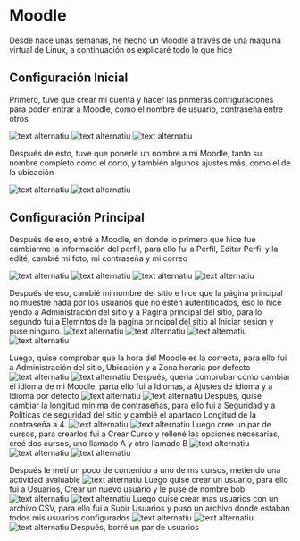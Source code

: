 # Moodle
Desde hace unas semanas, he hecho un Moodle a través de una maquina virtual de Linux, a continuación os explicaré todo lo que hice
## Configuración Inicial
Primero, tuve que crear mi cuenta y hacer las primeras configuraciones para poder entrar a Moodle, como el nombre de usuario, contraseña entre otros

![text alternatiu](1.png)
![text alternatiu](2.png)
![text alternatiu](3.png)

Después de esto, tuve que ponerle un nombre a mi Moodle, tanto su nombre completo como el corto, y también algunos ajustes más, como el de la ubicación

![text alternatiu](5.png)
![text alternatiu](6.png)
## Configuración Principal
Después de eso, entré a Moodle, en donde lo primero que hice fue cambiarme la información del perfil, para ello fui a Perfil, Editar Perfil y la edité, cambié mi foto, mi contraseña y mi correo

![text alternatiu](18.png)
![text alternatiu](19.png)
![text alternatiu](20.png)
![text alternatiu](7.png)

Después de eso, cambié mi nombre del sitio e hice que la página principal no muestre nada por los usuarios que no estén autentificados, eso lo hice yendo a Administración del sitio y a Pagina principal del sitio, para lo segundo fui a Elemntos de la pagina principal del sitio al Iniciar sesion y puse ninguno.
![text alternatiu](9.png)
![text alternatiu](10.png)
![text alternatiu](11.png)
![text alternatiu](12.png)

Luego, quise comprobar que la hora del Moodle es la correcta, para ello fui a Administración del sitio, Ubicación y a Zona horaria por defecto
![text alternatiu](14.png)
![text alternatiu](13.png)
Después, queria comprobar como cambiar el idioma de mi Moodle, parta ello fui a Idiomas, a Ajustes de idioma y a Idioma por defecto
![text alternatiu](15.png)
![text alternatiu](16.png)
Después, quise cambiar la longitud mínima de contraseñas, para ello fui a Seguridad y a Politicas de seguridad del sitio y cambié el apartado Longitud de la contraseña a 4.
![text alternatiu](15.png)
![text alternatiu](17.png)
Luego cree un par de cursos, para crearlos fui a Crear Curso y rellené las opciones necesarias, creé dos cursos, uno llamado A y otro llamado B
![text alternatiu](21.png)
![text alternatiu](22.png)
![text alternatiu](23.png)

Después le metí un poco de contenido a uno de ms cursos, metiendo una actividad avaluable
![text alternatiu](24.png)
Luego quise crear un usuario, para ello fui a Usuarios, Crear un nuevo usuario y le puse de nombre bob
![text alternatiu](25.png)
![text alternatiu](26.png)
Luego quise crear mas usuarios con un archivo CSV, para ello fui a Subir Usuarios y puso un archivo donde estaban todos mis usuarios configurados
![text alternatiu](27.png)
![text alternatiu](28.png)
![text alternatiu](29.png)
Después, borré un par de usuarios


